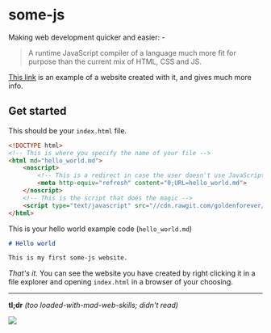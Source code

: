 # some-js

Making web development quicker and easier: -
> A runtime JavaScript compiler of a language much more fit for purpose than the current mix of HTML, CSS and JS.

[This link](http://some-website.com/some-js) is an example of a website created with it, and gives much more info.

## Get started

This should be your `index.html` file.

```html
<!DOCTYPE html>
<!-- This is where you specify the name of your file -->
<html md="hello_world.md">
    <noscript>
        <!-- This is a redirect in case the user doesn't use JavaScript -->
        <meta http-equiv="refresh" content="0;URL=hello_world.md">
    </noscript>
    <!-- This is the script that does the magic -->
    <script type="text/javascript" src="//cdn.rawgit.com/goldenforever/some-js/master/some.min.js"></script>
</html>
```

This is your hello world example code (`hello_world.md`)
```markdown
# Hello world

This is my first some-js website.
```

*That's it.* You can see the website you have created by right clicking
it in a file explorer and opening `index.html` in a browser of your choosing.

- - -

**tl;dr** _(too loaded-with-mad-web-skills; didn't read)_

![](http://dcs.warwick.ac.uk/~csunbg/some-js/images/diagram.png)
